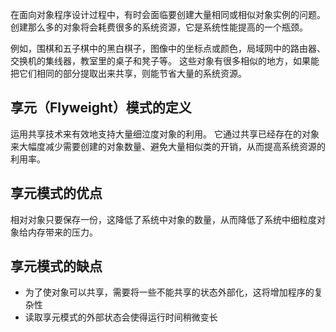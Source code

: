 在面向对象程序设计过程中，有时会面临要创建大量相同或相似对象实例的问题。
创建那么多的对象将会耗费很多的系统资源，它是系统性能提高的一个瓶颈。

例如，围棋和五子棋中的黑白棋子，图像中的坐标点或颜色，局域网中的路由器、交换机的集线器，教室里的桌子和凳子等。
这些对象有很多相似的地方，如果能把它们相同的部分提取出来共享，则能节省大量的系统资源。

## 享元（Flyweight）模式的定义
运用共享技术来有效地支持大量细泣度对象的利用。
它通过共享已经存在的对象来大幅度减少需要创建的对象数量、避免大量相似类的开销，从而提高系统资源的利用率。

## 享元模式的优点
相对对象只要保存一份，这降低了系统中对象的数量，从而降低了系统中细粒度对象给内存带来的压力。

## 享元模式的缺点
- 为了使对象可以共享，需要将一些不能共享的状态外部化，这将增加程序的复杂性
- 读取享元模式的外部状态会使得运行时间稍微变长